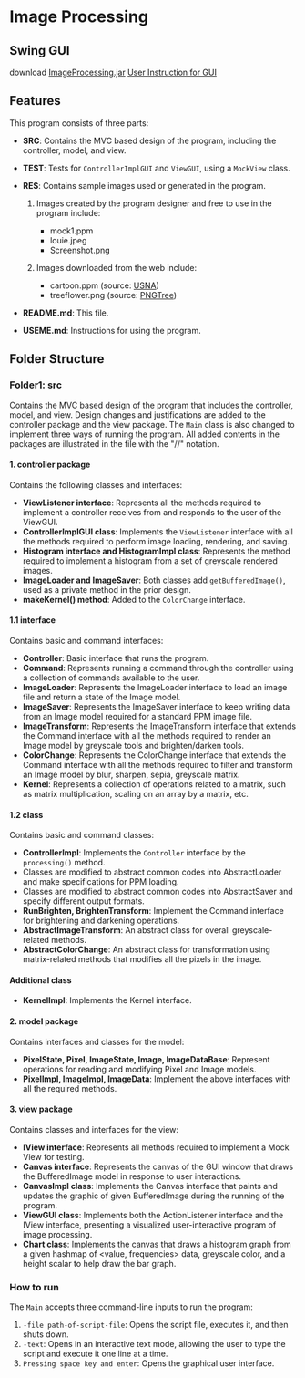 # Image Processing

## Swing GUI
download [ImageProcessing.jar](https://github.com/yuezhang23/image-processing/releases/download/ImageProcessing/ImageProcessing.jar)
        [User Instruction for GUI](https://github.com/yuezhang23/image-processing/releases/download/UserInstruction/USEME.pdf)
## Features

This program consists of three parts:

- **SRC**: Contains the MVC based design of the program, including the controller, model, and view.
- **TEST**: Tests for `ControllerImplGUI` and `ViewGUI`, using a `MockView` class.
- **RES**: Contains sample images used or generated in the program.

    1. Images created by the program designer and free to use in the program include:
        - mock1.ppm
        - louie.jpeg
        - Screenshot.png

    2. Images downloaded from the web include:
        - cartoon.ppm (source: [USNA](https://www.usna.edu/Users/cs/choi/ic210/project/p01/index.html))
        - treeflower.png (source: [PNGTree](https://pngtree.com/so/flower))

- **README.md**: This file.
- **USEME.md**: Instructions for using the program.

## Folder Structure

### Folder1: src

Contains the MVC based design of the program that includes the controller, model, and view. Design changes and justifications are added to the controller package and the view package. The `Main` class is also changed to implement three ways of running the program. All added contents in the packages are illustrated in the file with the "//" notation.

#### 1. controller package

Contains the following classes and interfaces:

- **ViewListener interface**: Represents all the methods required to implement a controller receives from and responds to the user of the ViewGUI.
- **ControllerImplGUI class**: Implements the `ViewListener` interface with all the methods required to perform image loading, rendering, and saving.
- **Histogram interface and HistogramImpl class**: Represents the method required to implement a histogram from a set of greyscale rendered images.
- **ImageLoader and ImageSaver**: Both classes add `getBufferedImage()`, used as a private method in the prior design.
- **makeKernel() method**: Added to the `ColorChange` interface.

#### 1.1 interface

Contains basic and command interfaces:

- **Controller**: Basic interface that runs the program.
- **Command**: Represents running a command through the controller using a collection of commands available to the user.
- **ImageLoader**: Represents the ImageLoader interface to load an image file and return a state of the Image model.
- **ImageSaver**: Represents the ImageSaver interface to keep writing data from an Image model required for a standard PPM image file.
- **ImageTransform**: Represents the ImageTransform interface that extends the Command interface with all the methods required to render an Image model by greyscale tools and brighten/darken tools.
- **ColorChange**: Represents the ColorChange interface that extends the Command interface with all the methods required to filter and transform an Image model by blur, sharpen, sepia, greyscale matrix.
- **Kernel**: Represents a collection of operations related to a matrix, such as matrix multiplication, scaling on an array by a matrix, etc.

#### 1.2 class

Contains basic and command classes:

- **ControllerImpl**: Implements the `Controller` interface by the `processing()` method.
- Classes are modified to abstract common codes into AbstractLoader and make specifications for PPM loading.
- Classes are modified to abstract common codes into AbstractSaver and specify different output formats.
- **RunBrighten, BrightenTransform**: Implement the Command interface for brightening and darkening operations.
- **AbstractImageTransform**: An abstract class for overall greyscale-related methods.
- **AbstractColorChange**: An abstract class for transformation using matrix-related methods that modifies all the pixels in the image.

#### Additional class

- **KernelImpl**: Implements the Kernel interface.

#### 2. model package

Contains interfaces and classes for the model:

- **PixelState, Pixel, ImageState, Image, ImageDataBase**: Represent operations for reading and modifying Pixel and Image models.
- **PixelImpl, ImageImpl, ImageData**: Implement the above interfaces with all the required methods.

#### 3. view package

Contains classes and interfaces for the view:

- **IView interface**: Represents all methods required to implement a Mock View for testing.
- **Canvas interface**: Represents the canvas of the GUI window that draws the BufferedImage model in response to user interactions.
- **CanvasImpl class**: Implements the Canvas interface that paints and updates the graphic of given BufferedImage during the running of the program.
- **ViewGUI class**: Implements both the ActionListener interface and the IView interface, presenting a visualized user-interactive program of image processing.
- **Chart class**: Implements the canvas that draws a histogram graph from a given hashmap of <value, frequencies> data, greyscale color, and a height scalar to help draw the bar graph.

### How to run

The `Main` accepts three command-line inputs to run the program:

1. `-file path-of-script-file`: Opens the script file, executes it, and then shuts down.
2. `-text`: Opens in an interactive text mode, allowing the user to type the script and execute it one line at a time.
3. `Pressing space key and enter`: Opens the graphical user interface.

